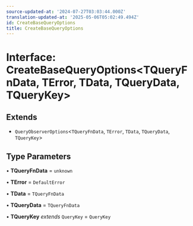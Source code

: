 ```yaml
---
source-updated-at: '2024-07-27T03:03:44.000Z'
translation-updated-at: '2025-05-06T05:02:49.494Z'
id: CreateBaseQueryOptions
title: CreateBaseQueryOptions
---
```


# Interface: CreateBaseQueryOptions\<TQueryFnData, TError, TData, TQueryData, TQueryKey\>

## Extends

- `QueryObserverOptions`\<`TQueryFnData`, `TError`, `TData`, `TQueryData`, `TQueryKey`\>

## Type Parameters

• **TQueryFnData** = `unknown`

• **TError** = `DefaultError`

• **TData** = `TQueryFnData`

• **TQueryData** = `TQueryFnData`

• **TQueryKey** _extends_ `QueryKey` = `QueryKey`
